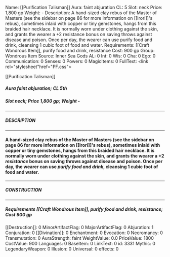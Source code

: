 Name: [[Purification Talisman]]
Aura: faint abjuration
CL: 5
Slot: neck
Price: 1,800 gp
Weight: -
Description: A hand-sized clay rebus of the Master of Masters (see the sidebar on page 86 for more information on [[Irori]]'s rebus), sometimes inlaid with copper or tiny gemstones, hangs from this braided hair necklace. It is normally worn under clothing against the skin, and grants the wearer a +2 resistance bonus on saving throws against disease and poison. Once per day, the wearer can use purify food and drink, cleansing 1 cubic foot of food and water.
Requirements: [[Craft Wondrous Item]], purify food and drink, resistance
Cost: 900 gp
Group: Wondrous Item
Source: Inner Sea Gods
AL: 0
Int: 0
Wis: 0
Cha: 0
Ego: 0
Communication: 0
Senses: 0
Powers: 0
MagicItems: 0
FullText: <link rel="stylesheet"href="PF.css"><div class="heading"><p class="alignleft">[[Purification Talisman]]</p><div style="clear: both;"></div></div><div><h5><b>Aura </b>faint abjuration; <b>CL </b>5th</h5><h5><b>Slot </b>neck; <b>Price </b>1,800 gp; <b>Weight </b>-</h5></div><hr/><div><h5><b>DESCRIPTION</b></h5></div><hr/><div><h4><p>A hand-sized clay rebus of the Master of Masters (see the sidebar on page 86 for more information on [[Irori]]'s rebus), sometimes inlaid with copper or tiny gemstones, hangs from this braided hair necklace. It is normally worn under clothing against the skin, and grants the wearer a +2 <i>resistance</i> bonus on saving throws against disease and poison. Once per day, the wearer can use <i>purify food and drink</i>, cleansing 1 cubic foot of food and water.</p></h4></div><hr/><div><h5><b>CONSTRUCTION</b></h5></div><hr/><div><h5><b>Requirements </b>[[Craft Wondrous Item]], <i>purify food and drink</i>, <i>resistance</i>; <b>Cost </b>900 gp</h5></div>
[[Destruction]]: 0
MinorArtifactFlag: 0
MajorArtifactFlag: 0
Abjuration: 1
Conjuration: 0
[[Divination]]: 0
Enchantment: 0
Evocation: 0
Necromancy: 0
Transmutation: 0
AuraStrength: faint
WeightValue: 0.0
PriceValue: 1800
CostValue: 900
Languages: 0
BaseItem: 0
LinkText: 0
id: 3331
Mythic: 0
LegendaryWeapon: 0
Illusion: 0
Universal: 0
effects: 0
